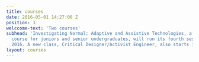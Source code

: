 ```yaml
---
title: courses
date: 2016-05-01 14:27:00 Z
position: 3
welccome-text: 'Two courses'
subhead: 'Investigating Normal: Adaptive and Assistive Technologies, a design depth
  course for juniors and senior undergraduates, will run its fourth session in fall
  2016. A new class, Critical Designer/Activist Engineer, also starts in 2016.'
layout: courses
---
```

